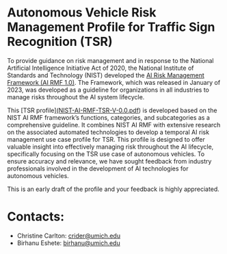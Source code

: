 # Autonomous Vehicle Risk Management Profile for Traffic Sign Recognition (TSR)

To provide guidance on risk management and in response to the National Artificial Intelligence Initiative Act of 2020, the National Institute of Standards and Technology (NIST) developed the [AI Risk Management Framework (AI RMF 1.0)](https://nvlpubs.nist.gov/nistpubs/ai/NIST.AI.100-1.pdf). The Framework, which was released in January of 2023, was developed as a guideline for organizations in all industries to manage risks throughout the AI system lifecycle. 

This [TSR profile][(NIST-AI-RMF-TSR-V-0.0.pdf](https://github.com/um-dsp/NIST-AI-RMF-Traffic-Sign-Recognition-Profile/blob/main/NIST-AI-RMF-TSR-V-0.0.pdf)) is developed based on the NIST AI RMF framework’s functions, categories, and subcategories as a comprehensive guideline. It combines NIST AI RMF with extensive research on the associated automated technologies to develop a temporal AI risk management use case profile for TSR. This profile is designed to offer valuable insight into effectively managing risk throughout the AI lifecycle, specifically focusing on the TSR use case of autonomous vehicles. To ensure accuracy and relevance, we have sought feedback from industry professionals involved in the development of AI technologies for autonomous vehicles. 

This is an early draft of the profile and your feedback is highly appreciated.

# Contacts:
 - Christine Carlton: crider@umich.edu
 - Birhanu Eshete: birhanu@umich.edu
